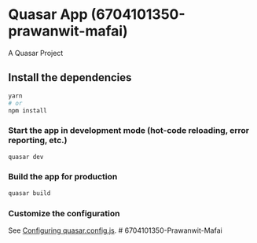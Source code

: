 # Quasar App (6704101350-prawanwit-mafai)

A Quasar Project

## Install the dependencies
```bash
yarn
# or
npm install
```

### Start the app in development mode (hot-code reloading, error reporting, etc.)
```bash
quasar dev
```


### Build the app for production
```bash
quasar build
```

### Customize the configuration
See [Configuring quasar.config.js](https://v2.quasar.dev/quasar-cli-webpack/quasar-config-js).
#   6 7 0 4 1 0 1 3 5 0 - P r a w a n w i t - M a f a i  
 